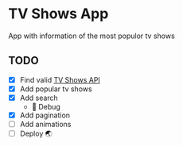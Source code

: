 # TV Shows App

App with information of the most populor tv shows

## TODO

- [x] Find valid <a href="https://www.episodate.com/api" target="blank">TV Shows API</a>
- [x] Add popular tv shows
- [x] Add search
  - 🔧 Debug
- [x] Add pagination
- [ ] Add animations
- [ ] Deploy 🌏
